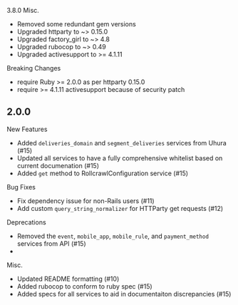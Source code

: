3.8.0
Misc.
* Removed some redundant gem versions
* Upgraded httparty to ~> 0.15.0
* Upgraded factory_girl to ~> 4.8
* Upgraded rubocop to ~> 0.49
* Upgraded activesupport to >= 4.1.11

Breaking Changes
* require Ruby >= 2.0.0 as per httparty 0.15.0
* require >= 4.1.11 activesupport because of security patch

2.0.0
------
New Features
* Added `deliveries_domain` and `segment_deliveries` services from Uhura (#15)
* Updated all services to have a fully comprehensive whitelist based on current documenation (#15)
* Added `get` method to RollcrawlConfiguration service (#15)


Bug Fixes
* Fix dependency issue for non-Rails users (#11)
* Add custom `query_string_normalizer` for HTTParty get requests (#12)

Deprecations
* Removed the `event`, `mobile_app`, `mobile_rule`, and `payment_method` services from API (#15)
*

Misc.
* Updated README formatting (#10)
* Added rubocop to conform to ruby spec (#15)
* Added specs for all services to aid in documentaiton discrepancies (#15)
